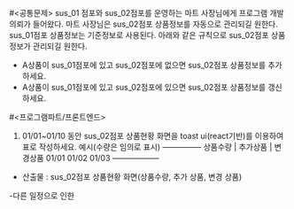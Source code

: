 #<공통문제>
sus_01 점포와 sus_02점포를 운영하는 마트 사장님에게 프로그램 개발 의뢰가 들어왔다.
마트 사장님은 sus_02점포 상품정보를 자동으로 관리되길 원한다.
sus_01점포 상품정보는 기준정보로 사용된다.
아래와 같은 규칙으로 sus_02점포 상품정보가 관리되길 원한다.
- A상품이 sus_01점포에 있고 sus_02점포에 없으면 sus_02점포 상품정보를 추가 하세요.
- A상품이 sus_01점포에 있고 sus_02점포에 있으면 sus_02점포 상품정보를 갱신 하세요.

#<프로그램파트/프론트엔드>
1. 01/01~01/10 동안 sus_02점포 상품현황 화면을 toast ui(react기반)를 이용하여 표로 작성하세요.
예시(수량은 임의로 표시)
—————
		상품수량 | 추가상품 | 변경상품
01/01
01/02
01/03
——————
* 산출물 : sus_02점포 상품현황 화면(상품수량, 추가 상품, 변경 상품)

-다른 일정으로 인한 
